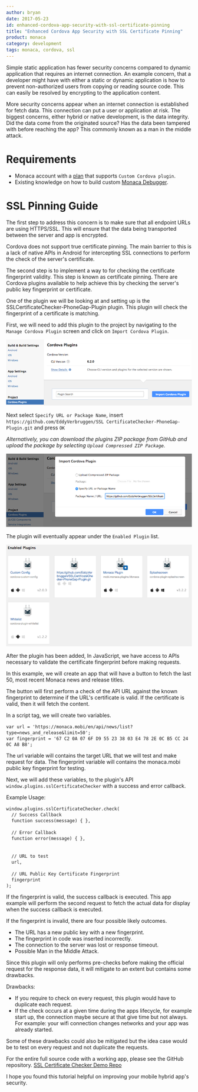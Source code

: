 ```yaml
---
author: bryan
date: 2017-05-23
id: enhanced-cordova-app-security-with-ssl-certificate-pinning
title: "Enhanced Cordova App Security with SSL Certificate Pinning"
product: monaca
category: development
tags: monaca, cordova, ssl
---
```


Simple static application has fewer security concerns compared to dynamic application that requires an internet connection. An example concern, that a developer might have with either a static or dynamic application is how to prevent non-authorized users from copying or reading source code. This can easily be resolved by encrypting to the application content.

More security concerns appear when an internet connection is established for fetch data. This connection can put a user or application at risk. The biggest concerns, either hybrid or native development, is the data integrity. Did the data come from the originated source? Has the data been tampered with before reaching the app? This commonly known as a man in the middle attack.

<!-- more -->

# Requirements
- Monaca account with a [plan](https://monaca.io/pricing-detail.html) that supports `Custom Cordova plugin`.
- Existing knowledge on how to build custom [Monaca Debugger](https://docs.monaca.io/en/manual/dependencies/custom_cordova_plugin/#monaca-debugger-with-custom-cordova-plugin).

# SSL Pinning Guide
The first step to address this concern is to make sure that all endpoint URLs are using HTTPS/SSL. This will ensure that the data being transported between the server and app is encrypted.

Cordova does not support true certificate pinning. The main barrier to this is a lack of native APIs in Android for intercepting SSL connections to perform the check of the server's certificate.

The second step is to implement a way to for checking the certificate fingerprint validity. This step is known as certificate pinning. There are Cordova plugins available to help achieve this by checking the server's public key fingerprint or certificate.

One of the plugin we will be looking at and setting up is the SSLCertificateChecker-PhoneGap-Plugin plugin. This plugin will check the fingerprint of a certificate is matching.

First, we will need to add this plugin to the project by navigating to the `Manage Cordova Plugin` screen and click on `Import Cordova Plugin`.

![](/blog/content/images/2017/May/Cordova_Plugin_Management.png)

Next select `Specify URL or Package Name`, insert `https://github.com/EddyVerbruggen/SSL
CertificateChecker-PhoneGap-Plugin.git` and press `OK`

_Alternatively, you can download the plugins ZIP package from GitHub and upload the package by selecting `Upload Compressed ZIP Package`._

![](/blog/content/images/2017/May/Cordova_Plugin_Import.png)

The plugin will eventually appear under the `Enabled Plugin` list.

![](/blog/content/images/2017/May/Cordova_Plugin_Enabled.png)

After the plugin has been added, In JavaScript, we have access to APIs necessary to validate the certificate fingerprint before making requests.

In this example, we will create an app that will have a button to fetch the last 50, most recent Monaca news and release titles.

The button will first perform a check of the API URL against the known fingerprint to determine if the URL's certificate is valid. If the certificate is valid, then it will fetch the content.

In a script tag, we will create two variables.

```
var url = 'https://monaca.mobi/en/api/news/list?type=news_and_release&limit=50';
var fingerprint = '67 C2 0A 07 6F D9 55 23 38 03 E4 78 2E 0C B5 CC 24 0C A8 B8';
```

The url variable will contains the target URL that we will test and make request for data.
The fingerprint variable will contains the monaca.mobi public key fingerprint for testing.

Next, we will add these variables, to the plugin's API `window.plugins.sslCertificateChecker` with a success and error callback.

Example Usage:

```
window.plugins.sslCertificateChecker.check(
  // Success Callback
  function success(message) { },

  // Error Callback
  function error(message) { },


  // URL to test
  url,

  // URL Public Key Certificate Fingerprint
  fingerprint
);
```

If the fingerprint is valid, the success callback is executed. This app example will perform the second request to fetch the actual data for display when the success callback is executed.

If the fingerprint is invalid, there are four possible likely outcomes.
- The URL has a new public key with a new fingerprint.
- The fingerprint in code was inserted incorrectly.
- The connection to the server was lost or response timeout.
- Possible Man in the Middle Attack.

Since this plugin will only performs pre-checks before making the official request for the response data, it will mitigate to an extent but contains some drawbacks.

Drawbacks:
- If you require to check on every request, this plugin would have to duplicate each request.
- If the check occurs at a given time during the apps lifecycle, for example start up, the connection maybe secure at that give time but not always. For example: your wifi connection changes networks and your app was already started.

Some of these drawbacks could also be mitigated but the idea case would be to test on every request and not duplicate the requests.

For the entire full source code with a working app, please see the GitHub repository.
[SSL Certificate Checker Demo Repo](https://github.com/erisu/SSL-Certificate-Checker-Demo)

I hope you found this tutorial helpful on improving your mobile hybrid app's security.
